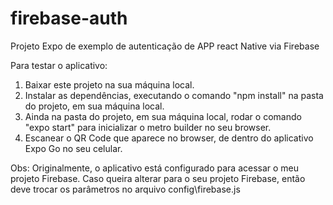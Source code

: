 # firebase-auth
Projeto Expo de exemplo de autenticação de APP react Native via Firebase

Para testar o aplicativo:

1. Baixar este projeto na sua máquina local.
2. Instalar as dependências, executando o comando "npm install" na pasta do projeto, em sua máquina local.
3. Ainda na pasta do projeto, em sua máquina local, rodar o comando "expo start" para inicializar o metro builder no seu browser.
4. Escanear o QR Code que aparece no browser, de dentro do aplicativo Expo Go no seu celular.

Obs: Originalmente, o aplicativo está configurado para acessar o meu projeto Firebase. Caso queira alterar para o seu projeto Firebase, 
     então deve trocar os parâmetros no arquivo config\firebase.js
